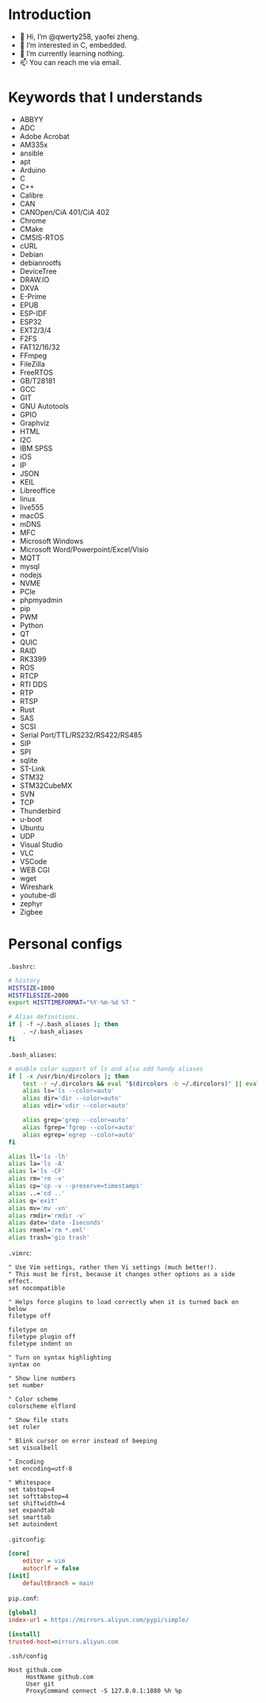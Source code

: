 # Introduction

- 👋 Hi, I’m @qwerty258, yaofei zheng.
- 👀 I’m interested in C, embedded.
- 🌱 I’m currently learning nothing.
- 📫 You can reach me via email.

# Keywords that I understands

 * ABBYY
 * ADC
 * Adobe Acrobat
 * AM335x
 * ansible
 * apt
 * Arduino
 * C
 * C++
 * Calibre
 * CAN
 * CANOpen/CiA 401/CiA 402
 * Chrome
 * CMake
 * CMSIS-RTOS
 * cURL
 * Debian
 * debianrootfs
 * DeviceTree
 * DRAW.IO
 * DXVA
 * E-Prime
 * EPUB
 * ESP-IDF
 * ESP32
 * EXT2/3/4
 * F2FS
 * FAT12/16/32
 * FFmpeg
 * FileZilla
 * FreeRTOS
 * GB/T28181
 * GCC
 * GIT
 * GNU Autotools
 * GPIO
 * Graphviz
 * HTML
 * I2C
 * IBM SPSS
 * iOS
 * IP
 * JSON
 * KEIL
 * Libreoffice
 * linux
 * live555
 * macOS
 * mDNS
 * MFC
 * Microsoft Windows
 * Microsoft Word/Powerpoint/Excel/Visio
 * MQTT
 * mysql
 * nodejs
 * NVME
 * PCIe
 * phpmyadmin
 * pip
 * PWM
 * Python
 * QT
 * QUIC
 * RAID
 * RK3399
 * ROS
 * RTCP
 * RTI DDS
 * RTP
 * RTSP
 * Rust
 * SAS
 * SCSI
 * Serial Port/TTL/RS232/RS422/RS485
 * SIP
 * SPI
 * sqlite
 * ST-Link
 * STM32
 * STM32CubeMX
 * SVN
 * TCP
 * Thunderbird
 * u-boot
 * Ubuntu
 * UDP
 * Visual Studio
 * VLC
 * VSCode
 * WEB CGI
 * wget
 * Wireshark
 * youtube-dl
 * zephyr
 * Zigbee

# Personal configs

`.bashrc`:

```bash
# history
HISTSIZE=1000
HISTFILESIZE=2000
export HISTTIMEFORMAT="%Y-%m-%d %T "

# Alias definitions.
if [ -f ~/.bash_aliases ]; then
    . ~/.bash_aliases
fi
```

`.bash_aliases`:

```bash
# enable color support of ls and also add handy aliases
if [ -x /usr/bin/dircolors ]; then
    test -r ~/.dircolors && eval "$(dircolors -b ~/.dircolors)" || eval "$(dircolors -b)"
    alias ls='ls --color=auto'
    alias dir='dir --color=auto'
    alias vdir='vdir --color=auto'

    alias grep='grep --color=auto'
    alias fgrep='fgrep --color=auto'
    alias egrep='egrep --color=auto'
fi

alias ll='ls -lh'
alias la='ls -A'
alias l='ls -CF'
alias rm='rm -v'
alias cp='cp -v --preserve=timestamps'
alias ..='cd ..'
alias q='exit'
alias mv='mv -vn'
alias rmdir='rmdir -v'
alias date='date -Iseconds'
alias rmeml='rm *.eml'
alias trash='gio trash'
```

`.vimrc`:

```vim
" Use Vim settings, rather then Vi settings (much better!).
" This must be first, because it changes other options as a side effect.
set nocompatible

" Helps force plugins to load correctly when it is turned back on below
filetype off

filetype on
filetype plugin off
filetype indent on

" Turn on syntax highlighting
syntax on

" Show line numbers
set number

" Color scheme
colorscheme elflord

" Show file stats
set ruler

" Blink cursor on error instead of beeping
set visualbell

" Encoding
set encoding=utf-8

" Whitespace
set tabstop=4
set softtabstop=4
set shiftwidth=4
set expandtab
set smarttab
set autoindent
```

`.gitconfig`:

```ini
[core]
	editor = vim
	autocrlf = false
[init]
	defaultBranch = main
```

`pip.conf`:

```ini
[global]
index-url = https://mirrors.aliyun.com/pypi/simple/

[install]
trusted-host=mirrors.aliyun.com
```

`.ssh/config`

```
Host github.com
     HostName github.com
     User git
     ProxyCommand connect -S 127.0.0.1:1080 %h %p
```

<!---
qwerty258/qwerty258 is a ✨ special ✨ repository because its `README.md` (this file) appears on your GitHub profile.
You can click the Preview link to take a look at your changes.
--->

